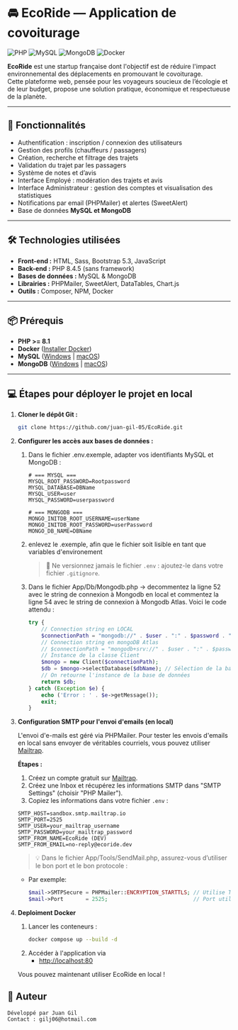 # 🚘 EcoRide — Application de covoiturage

![PHP](https://img.shields.io/badge/PHP-8.4-blue?logo=php)
![MySQL](https://img.shields.io/badge/MySQL-Database-orange?logo=mysql)
![MongoDB](https://img.shields.io/badge/MongoDB-NoSQL-green?logo=mongodb)
![Docker](https://img.shields.io/badge/Docker-Ready-blue?logo=docker)

**EcoRide** est une startup française dont l'objectif est de réduire l'impact environnemental des déplacements en promouvant le covoiturage.  
Cette plateforme web, pensée pour les voyageurs soucieux de l’écologie et de leur budget, propose une solution pratique, économique et respectueuse de la planète.

---

## 🚀 Fonctionnalités

- Authentification : inscription / connexion des utilisateurs
- Gestion des profils (chauffeurs / passagers)
- Création, recherche et filtrage des trajets
- Validation du trajet par les passagers
- Système de notes et d’avis
- Interface Employé : modération des trajets et avis
- Interface Administrateur : gestion des comptes et visualisation des statistiques
- Notifications par email (PHPMailer) et alertes (SweetAlert)
- Base de données **MySQL et MongoDB**

---

## 🛠️ Technologies utilisées

- **Front-end :** HTML, Sass, Bootstrap 5.3, JavaScript
- **Back-end :** PHP 8.4.5 (sans framework)
- **Bases de données :** MySQL & MongoDB
- **Librairies :** PHPMailer, SweetAlert, DataTables, Chart.js
- **Outils :** Composer, NPM, Docker

---

## 📦 Prérequis

- **PHP >= 8.1**
- **Docker** ([Installer Docker](https://www.docker.com/products/docker-desktop/))
- **MySQL** ([Windows](https://dev.mysql.com/downloads/installer/) | [macOS](https://formulae.brew.sh/formula/mysql))
- **MongoDB** ([Windows](https://www.mongodb.com/docs/manual/tutorial/install-mongodb-on-windows/) | [macOS](https://www.mongodb.com/docs/manual/tutorial/install-mongodb-on-os-x/))

---

## 💻 Étapes pour déployer le projet en local

1. **Cloner le dépôt Git :**

    ```bash
    git clone https://github.com/juan-gil-05/EcoRide.git
    ```

2. **Configurer les accès aux bases de données :**

    1. Dans le fichier .env.exemple, adapter vos identifiants MySQL et MongoDB :
        ```dotenv
        # === MYSQL ===
        MYSQL_ROOT_PASSWORD=Rootpassword
        MYSQL_DATABASE=DBName
        MYSQL_USER=user
        MYSQL_PASSWORD=userpassword

        # === MONGODB ===
        MONGO_INITDB_ROOT_USERNAME=userName
        MONGO_INITDB_ROOT_PASSWORD=userPassword
        MONGO_DB_NAME=DBName
        ```
    2. enlevez le .exemple, afin que le fichier soit lisible en tant que variables d'environement
        >🔐 Ne versionnez jamais le fichier `.env` : ajoutez-le dans votre fichier `.gitignore`.
    3. Dans le fichier App/Db/Mongodb.php -> decommentez la ligne 52 avec le string de connexion à Mongodb en local et commentez la ligne 54 avec le string de connexion à Mongodb Atlas. 
    Voici le code attendu :
        ```php
        try {
            // Connection string en LOCAL
            $connectionPath = "mongodb://" . $user . ":" . $password . "@" . $host . ":" . $port . "/" . $dbName;
            // Connection string en mongoDB Atlas
            // $connectionPath = "mongodb+srv://" . $user . ":" . $password . "@" . $host . "/?retryWrites=true&w=majority&appName=" . $dbName;
            // Instance de la classe Client
            $mongo = new Client($connectionPath);
            $db = $mongo->selectDatabase($dbName); // Sélection de la base de données
            // On retourne l'instance de la base de données
            return $db;
        } catch (Exception $e) {
            echo ('Error : ' . $e->getMessage());
            exit;
        }
        ```

3. **Configuration SMTP pour l'envoi d'emails (en local)**

    L'envoi d'e-mails est géré via PHPMailer. Pour tester les envois d'emails en local sans envoyer de véritables courriels, vous pouvez utiliser [Mailtrap](https://mailtrap.io/).

    **Étapes :**

    1. Créez un compte gratuit sur [Mailtrap](https://mailtrap.io/).
    2. Créez une Inbox et récupérez les informations SMTP dans "SMTP Settings" (choisir "PHP Mailer").
    3. Copiez les informations dans votre fichier `.env` :

    ```dotenv
    SMTP_HOST=sandbox.smtp.mailtrap.io
    SMTP_PORT=2525
    SMTP_USER=your_mailtrap_username
    SMTP_PASSWORD=your_mailtrap_password
    SMTP_FROM_NAME=EcoRide (DEV)
    SMTP_FROM_EMAIL=no-reply@ecoride.dev
    ````
    > 💡 Dans le fichier App/Tools/SendMail.php, assurez-vous d’utiliser le bon port et le bon protocole :
    - Par exemple:
        ```php
        $mail->SMTPSecure = PHPMailer::ENCRYPTION_STARTTLS; // Utilise TLS
        $mail->Port       = 2525;                           // Port utilisé par Mailtrap avec TLS
        ```

4. **Deploiment Docker**
    1. Lancer les conteneurs :
        ```bash
        docker compose up --build -d
        ```
    2. Accéder à l'application via 
        - [http://localhost:80](http://localhost:80)
    
    Vous pouvez maintenant utiliser EcoRide en local !

## 👥 Auteur

    Développé par Juan Gil
    Contact : gilj06@hotmail.com
    